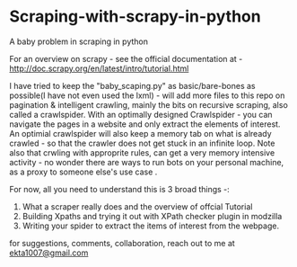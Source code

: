 Scraping-with-scrapy-in-python
==============================

A baby problem in scraping in python 

For an overview on scrapy - see the official documentation at -  http://doc.scrapy.org/en/latest/intro/tutorial.html

I have tried to keep the "baby_scaping.py" as basic/bare-bones as possible(I have not even used the lxml) - will add more files to this repo on pagination & intelligent crawling, mainly the bits on recursive scraping, also called a crawlspider.
With an optimally designed Crawlspider - you can navigate the pages in a website and only extract the elements of interest. An optimial crawlspider will also keep a memory tab on what is already crawled - so that the crawler does not get stuck in an infinite loop. 
Note also that crwling with approprite rules, can get a very memory intensive activity - no wonder there are ways to run bots on your personal machine, as a proxy to someone else's use case .



For now, all you need to understand this is 3 broad things -:
1. What a scraper really does and the overview of offcial Tutorial 
2. Building Xpaths and trying it out with XPath checker plugin in modzilla
3. Writing your spider to extract the items of interest from the webpage.


for suggestions, comments, collaboration, reach out to me at ekta1007@gmail.com 

